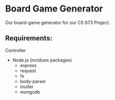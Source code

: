 # Board Game Generator
Our board-game generator for our CS 673 Project.

## Requirements:
Controller
- Node.js  (incldues packages)
  - express
  - request
  - fs
  - body-parser
  - multer
  - mongodb
